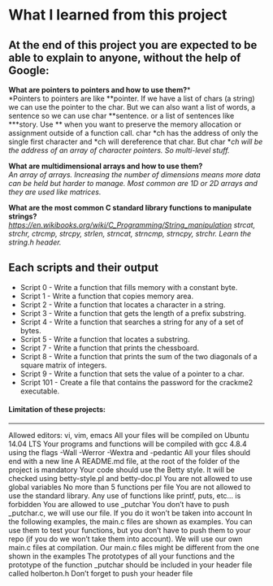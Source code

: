 # What I learned from this project  
At the end of this project you are expected to be able to explain to anyone, without the help of Google:  
---   

**What are pointers to pointers and how to use them?***   
*Pointers to pointers are like \**pointer. If we have a list of chars (a string) we can use the pointer to the char. But we can also want a list of words, a sentence so we can use char \**sentence. or a list of sentences like \*\**story. Use ** when you want to preserve the memory allocation or assignment outside of a function call. char *ch has the address of only the single first character and *ch will dereference that char. But char \**ch will be the address of an array of character pointers. So multi-level stuff.*  

**What are multidimensional arrays and how to use them?**  
*An array of arrays. Increasing the number of dimensions means more data can be held but harder to manage. Most common are 1D or 2D arrays and they are used like matrices.*   

**What are the most common C standard library functions to manipulate strings?**   
*https://en.wikibooks.org/wiki/C_Programming/String_manipulation strcat, strchr, ctrcmp, strcpy, strlen, strncat, strncmp, strncpy, strchr. Learn the string.h header.*  

## Each scripts and their output  
* Script 0 - Write a function that fills memory with a constant byte.   
* Script 1 - Write a function that copies memory area.   
* Script 2 - Write a function that locates a character in a string.   
* Script 3 - Write a function that gets the length of a prefix substring.   
* Script 4 - Write a function that searches a string for any of a set of bytes.   
* Script 5 - Write a function that locates a substring.   
* Script 7 - Write a function that prints the chessboard.   
* Script 8 - Write a function that prints the sum of the two diagonals of a square matrix of integers.   
* Script 9 - Write a function that sets the value of a pointer to a char.   
* Script 101 - Create a file that contains the password for the crackme2 executable.    

#### Limitation of these projects:  
___
Allowed editors: vi, vim, emacs
All your files will be compiled on Ubuntu 14.04 LTS
Your programs and functions will be compiled with gcc 4.8.4 using the flags -Wall -Werror -Wextra and -pedantic
All your files should end with a new line
A README.md file, at the root of the folder of the project is mandatory
Your code should use the Betty style. It will be checked using betty-style.pl and betty-doc.pl
You are not allowed to use global variables
No more than 5 functions per file
You are not allowed to use the standard library. Any use of functions like printf, puts, etc… is forbidden
You are allowed to use _putchar
You don’t have to push _putchar.c, we will use our file. If you do it won’t be taken into account
In the following examples, the main.c files are shown as examples. You can use them to test your functions, but you don’t have to push them to your repo (if you do we won’t take them into account). We will use our own main.c files at compilation. Our main.c files might be different from the one shown in the examples
The prototypes of all your functions and the prototype of the function _putchar should be included in your header file called holberton.h
Don’t forget to push your header file
